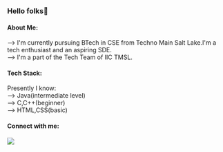 ### Hello folks👋

#### About Me:

--> I'm currently pursuing BTech in CSE from Techno Main Salt Lake.I'm a tech enthusiast and an aspiring SDE.<br>
--> I'm a part of the Tech Team of IIC TMSL.<br>

#### Tech Stack:

Presently I know:<br>
--> Java(intermediate level)<br>
--> C,C++(beginner)<br>
--> HTML,CSS(basic)<br>

#### Connect with me:

<a href="https://www.linkedin.com/in/komal-agarwal-95a3a026a" ><img src="images (3).png height=5px width=5px" ></a>

